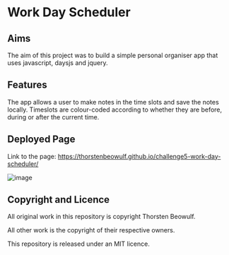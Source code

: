 # Work Day Scheduler

## Aims

The aim of this project was to build a simple personal organiser app that uses javascript, daysjs and jquery. 

## Features

The app allows a user to make notes in the time slots and save the notes locally.
Timeslots are colour-coded according to whether they are before, during or after the current time.

## Deployed Page

Link to the page: https://thorstenbeowulf.github.io/challenge5-work-day-scheduler/

![image](https://github.com/ThorstenBeowulf/challenge5-work-day-scheduler/assets/90459268/b1475231-fff9-4a96-aa66-06fa0455ec5b)


## Copyright and Licence

All original work in this repository is copyright Thorsten Beowulf.

All other work is the copyright of their respective owners.

This repository is released under an MIT licence.
